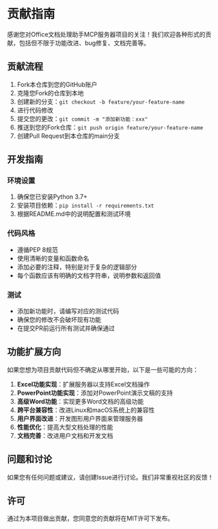 # 贡献指南

感谢您对Office文档处理助手MCP服务器项目的关注！我们欢迎各种形式的贡献，包括但不限于功能改进、bug修复、文档完善等。

## 贡献流程

1. Fork本仓库到您的GitHub账户
2. 克隆您Fork的仓库到本地
3. 创建新的分支：`git checkout -b feature/your-feature-name`
4. 进行代码修改
5. 提交您的更改：`git commit -m "添加新功能：xxx"`
6. 推送到您的Fork仓库：`git push origin feature/your-feature-name`
7. 创建Pull Request到本仓库的main分支

## 开发指南

### 环境设置

1. 确保您已安装Python 3.7+
2. 安装项目依赖：`pip install -r requirements.txt`
3. 根据README.md中的说明配置和测试环境

### 代码风格

- 遵循PEP 8规范
- 使用清晰的变量和函数命名
- 添加必要的注释，特别是对于复杂的逻辑部分
- 每个函数应该有明确的文档字符串，说明参数和返回值

### 测试

- 添加新功能时，请编写对应的测试代码
- 确保您的修改不会破坏现有功能
- 在提交PR前运行所有测试并确保通过

## 功能扩展方向

如果您想为项目贡献代码但不确定从哪里开始，以下是一些可能的方向：

1. **Excel功能实现**：扩展服务器以支持Excel文档操作
2. **PowerPoint功能实现**：添加对PowerPoint演示文稿的支持
3. **高级Word功能**：实现更多Word文档的高级功能
4. **跨平台兼容性**：改进Linux和macOS系统上的兼容性
5. **用户界面改进**：开发图形用户界面来管理服务器
6. **性能优化**：提高大型文档处理的性能
7. **文档完善**：改进用户文档和开发文档

## 问题和讨论

如果您有任何问题或建议，请创建Issue进行讨论。我们非常重视社区的反馈！

## 许可

通过为本项目做出贡献，您同意您的贡献将在MIT许可下发布。